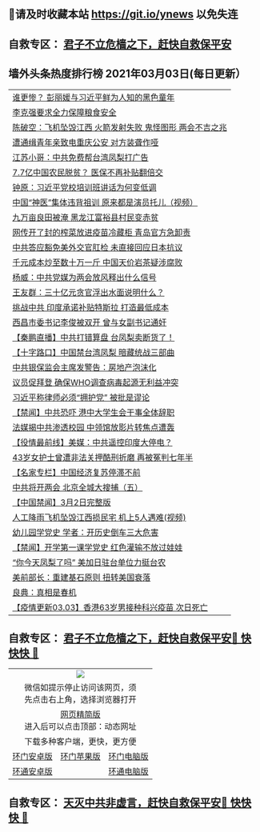 ## 📩请及时收藏本站 https://git.io/ynews 以免失连</a>
## 自救专区： [君子不立危樯之下，赶快自救保平安 ](https://github.com/pwgy/td/blob/master/README.md)

## 墙外头条热度排行榜 2021年03月03日(每日更新）

 <table>
<tr><td colspan="2" align="left"><a href="https://ofswndjs.xhuyd.press/?name=c1330715&key=encdeuyadochlaxz&from=pw2">谁更惨？ 彭丽媛与习近平鲜为人知的黑色童年</a></td></tr>
<tr><td colspan="2" align="left"><a href="https://ofswndjs.xhuyd.press/?name=c1330726&key=encdeuyadochlaxz&from=pw2">李克强要求全力保障粮食安全</a></td></tr>
<tr><td colspan="2" align="left"><a href="https://ofswndjs.xhuyd.press/?name=c1330694&key=encdeuyadochlaxz&from=pw2">陈破空：飞机坠毁江西 火箭发射失败 鬼怪图形 两会不吉之兆</a></td></tr>
<tr><td colspan="2" align="left"><a href="https://ofswndjs.xhuyd.press/?name=c1330749&key=encdeuyadochlaxz&from=pw2">遭通缉青年亲致电重庆公安 对方装聋作哑</a></td></tr>
<tr><td colspan="2" align="left"><a href="https://ofswndjs.xhuyd.press/?name=c1330761&key=encdeuyadochlaxz&from=pw2">江苏小哥：中共免费帮台湾凤梨打广告</a></td></tr>
<tr><td colspan="2" align="left"><a href="https://ofswndjs.xhuyd.press/?name=c1330712&key=encdeuyadochlaxz&from=pw2">7.7亿中国农民脱贫？ 医保不再补贴翻倍交</a></td></tr>
<tr><td colspan="2" align="left"><a href="https://ofswndjs.xhuyd.press/?name=c1330714&key=encdeuyadochlaxz&from=pw2">钟原：习近平党校培训班讲话为何变低调</a></td></tr>
<tr><td colspan="2" align="left"><a href="https://ofswndjs.xhuyd.press/?name=c1330783&key=encdeuyadochlaxz&from=pw2">中国“神医”集体违背祖训 原来都是演员托儿（视频）</a></td></tr>
<tr><td colspan="2" align="left"><a href="https://ofswndjs.xhuyd.press/?name=c1330825&key=encdeuyadochlaxz&from=pw2">九万亩良田被淹 黑龙江富裕县村民变赤贫</a></td></tr>
<tr><td colspan="2" align="left"><a href="https://ofswndjs.xhuyd.press/?name=c1330709&key=encdeuyadochlaxz&from=pw2">网传开了封的榨菜放进疫苗冷藏柜 青岛官方急卸责</a></td></tr>
<tr><td colspan="2" align="left"><a href="https://ofswndjs.xhuyd.press/?name=c1330747&key=encdeuyadochlaxz&from=pw2">中共答应豁免美外交官肛检 未直接回应日本抗议</a></td></tr>
<tr><td colspan="2" align="left"><a href="https://ofswndjs.xhuyd.press/?name=c1330782&key=encdeuyadochlaxz&from=pw2">千元成本炒至数十万一斤 中国天价岩茶疑涉腐败</a></td></tr>
<tr><td colspan="2" align="left"><a href="https://ofswndjs.xhuyd.press/?name=c1330786&key=encdeuyadochlaxz&from=pw2">杨威：中共党媒为两会放风释出什么信号</a></td></tr>
<tr><td colspan="2" align="left"><a href="https://ofswndjs.xhuyd.press/?name=c1330716&key=encdeuyadochlaxz&from=pw2">王友群：三十亿元贪官浮出水面说明什么？</a></td></tr>
<tr><td colspan="2" align="left"><a href="https://ofswndjs.xhuyd.press/?name=c1330762&key=encdeuyadochlaxz&from=pw2">挑战中共 印度承诺补贴特斯拉 打造最低成本</a></td></tr>
<tr><td colspan="2" align="left"><a href="https://ofswndjs.xhuyd.press/?name=c1330784&key=encdeuyadochlaxz&from=pw2">西昌市委书记李俊被双开 曾与女副书记通奸</a></td></tr>
<tr><td colspan="2" align="left"><a href="https://ofswndjs.xhuyd.press/?name=c1330785&key=encdeuyadochlaxz&from=pw2">【秦鹏直播】中共打错算盘 台凤梨卖断货了！</a></td></tr>
<tr><td colspan="2" align="left"><a href="https://ofswndjs.xhuyd.press/?name=c1330732&key=encdeuyadochlaxz&from=pw2">【十字路口】中国禁台湾凤梨 暗藏统战三部曲</a></td></tr>
<tr><td colspan="2" align="left"><a href="https://ofswndjs.xhuyd.press/?name=c1330822&key=encdeuyadochlaxz&from=pw2">中共银保监会主席发警告：房地产泡沫化</a></td></tr>
<tr><td colspan="2" align="left"><a href="https://ofswndjs.xhuyd.press/?name=c1330728&key=encdeuyadochlaxz&from=pw2">议员促拜登 确保WHO调查病毒起源无利益冲突</a></td></tr>
<tr><td colspan="2" align="left"><a href="https://ofswndjs.xhuyd.press/?name=c1330713&key=encdeuyadochlaxz&from=pw2">习近平称律师必须“拥护党” 被批是谬论</a></td></tr>
<tr><td colspan="2" align="left"><a href="https://ofswndjs.xhuyd.press/?name=c1330657&key=encdeuyadochlaxz&from=pw2">【禁闻】中共恐吓 港中大学生会干事全体辞职</a></td></tr>
<tr><td colspan="2" align="left"><a href="https://ofswndjs.xhuyd.press/?name=c1330748&key=encdeuyadochlaxz&from=pw2">法媒揭中共渗透校园 中领馆放影片转焦点遭轰</a></td></tr>
<tr><td colspan="2" align="left"><a href="https://ofswndjs.xhuyd.press/?name=c1330824&key=encdeuyadochlaxz&from=pw2">【役情最前线】美媒：中共遥控印度大停电？</a></td></tr>
<tr><td colspan="2" align="left"><a href="https://ofswndjs.xhuyd.press/?name=c1330710&key=encdeuyadochlaxz&from=pw2">43岁女护士曾遭非法关押酷刑折磨 再被冤判七年半</a></td></tr>
<tr><td colspan="2" align="left"><a href="https://ofswndjs.xhuyd.press/?name=c1330760&key=encdeuyadochlaxz&from=pw2">【名家专栏】中国经济复苏停滞不前</a></td></tr>
<tr><td colspan="2" align="left"><a href="https://ofswndjs.xhuyd.press/?name=c1330666&key=encdeuyadochlaxz&from=pw2">中共将开两会 北京全城大搜捕（五）</a></td></tr>
<tr><td colspan="2" align="left"><a href="https://ofswndjs.xhuyd.press/?name=c1330711&key=encdeuyadochlaxz&from=pw2">【中国禁闻】3月2日完整版</a></td></tr>
<tr><td colspan="2" align="left"><a href="https://ofswndjs.xhuyd.press/?name=c1330817&key=encdeuyadochlaxz&from=pw2">人工降雨飞机坠毁江西损民宅 机上5人遇难(视频)</a></td></tr>
<tr><td colspan="2" align="left"><a href="https://ofswndjs.xhuyd.press/?name=c1330821&key=encdeuyadochlaxz&from=pw2">幼儿园学党史 学者：开历史倒车三大危害</a></td></tr>
<tr><td colspan="2" align="left"><a href="https://ofswndjs.xhuyd.press/?name=c1330658&key=encdeuyadochlaxz&from=pw2">【禁闻】开学第一课学党史 红色灌输不放过娃娃</a></td></tr>
<tr><td colspan="2" align="left"><a href="https://ofswndjs.xhuyd.press/?name=c1330668&key=encdeuyadochlaxz&from=pw2">“你今天凤梨了吗” 美加日驻台单位力挺台农</a></td></tr>
<tr><td colspan="2" align="left"><a href="https://ofswndjs.xhuyd.press/?name=c1330787&key=encdeuyadochlaxz&from=pw2">美前部长：重建基石原则 扭转美国衰落</a></td></tr>
<tr><td colspan="2" align="left"><a href="https://ofswndjs.xhuyd.press/?name=c1330695&key=encdeuyadochlaxz&from=pw2">良典：真相是春机</a></td></tr>
<tr><td colspan="2" align="left"><a href="https://ofswndjs.xhuyd.press/?name=c1317852&key=encdeuyadochlaxz&from=pw2">【疫情更新03.03】香港63岁男接种科兴疫苗 次日死亡</a></td></tr>

</table>


 ## 自救专区： [君子不立危樯之下，赶快自救保平安🍎 快快快 📩](https://github.com/pwgy/td/blob/master/README.md)
 
<table>
  <tr>
    <td colspan="3" align="center"><img src="https://cdn.jsdelivr.net/gh/opipe/up/oGate65.jpg"/></td>
  </tr>
  <tr>
    <td colspan="3" align="center">微信如提示停止访问该网页，须<br/>先点击右上角，选择浏览器打开</td>
  <tr>
  <tr>
    <td colspan="3" align="center"><a href="https://gitcdn.xyz/cdn/otiny/up/master/show005.htm">网页精简版</a><br/>进入后可以点击顶部：动态网址</td>
  </tr>
  <tr>
    <td colspan="3" align="center">下载多种客户端，更快，更方便</td>
  <tr>
  <tr>
    <td align="center"><a href="https://cdn.jsdelivr.net/gh/opipe/up/oGatea.apk">环门安卓版</a></td>
    <td align="center"><a href="https://x.co/odisk">环门苹果版</a></td>
    <td align="center"><a href="https://cdn.jsdelivr.net/gh/opipe/up/oGate.zip">环门电脑版</a></td>
  </tr>
  <tr>
    <td align="center"><a href="https://cdn.jsdelivr.net/gh/opipe/up/oPipe.apk">环通安卓版</a></td>
    <td align="center"></td>
    <td align="center"><a href="https://raw.githubusercontent.com/opipe/up/master/oPipe.zip">环通电脑版</a></td>
  </tr>
  
</table>


 ## 自救专区： [天灭中共非虚言，赶快自救保平安🍎 快快快 📩](https://github.com/pwgy/td/blob/master/README.md)
